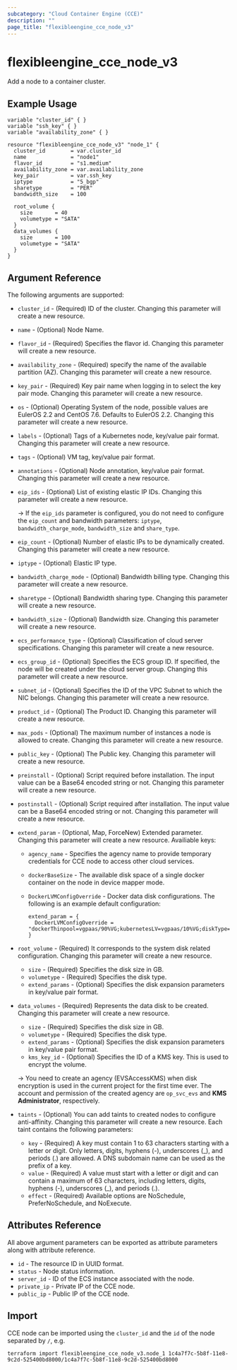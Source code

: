 ```yaml
---
subcategory: "Cloud Container Engine (CCE)"
description: ""
page_title: "flexibleengine_cce_node_v3"
---
```


# flexibleengine_cce_node_v3

Add a node to a container cluster.

## Example Usage

```hcl
variable "cluster_id" { }
variable "ssh_key" { }
variable "availability_zone" { }

resource "flexibleengine_cce_node_v3" "node_1" {
  cluster_id        = var.cluster_id
  name              = "node1"
  flavor_id         = "s1.medium"
  availability_zone = var.availability_zone
  key_pair          = var.ssh_key
  iptype            = "5_bgp"
  sharetype         = "PER"
  bandwidth_size    = 100

  root_volume {
    size       = 40
    volumetype = "SATA"
  }
  data_volumes {
    size       = 100
    volumetype = "SATA"
  }
}
```

## Argument Reference

The following arguments are supported:

* `cluster_id` - (Required) ID of the cluster. Changing this parameter will create a new resource.

* `name` - (Optional) Node Name.

* `flavor_id` - (Required) Specifies the flavor id. Changing this parameter will create a new resource.

* `availability_zone` - (Required) specify the name of the available partition (AZ).
  Changing this parameter will create a new resource.

* `key_pair` - (Required) Key pair name when logging in to select the key pair mode.
  Changing this parameter will create a new resource.

* `os` - (Optional) Operating System of the node, possible values are EulerOS 2.2 and CentOS 7.6. Defaults to EulerOS 2.2.
    Changing this parameter will create a new resource.

* `labels` - (Optional) Tags of a Kubernetes node, key/value pair format. Changing this parameter will create a new resource.

* `tags` - (Optional) VM tag, key/value pair format.

* `annotations` - (Optional) Node annotation, key/value pair format. Changing this parameter will create a new resource.

* `eip_ids` - (Optional) List of existing elastic IP IDs. Changing this parameter will create a new resource.

  -> If the `eip_ids` parameter is configured, you do not need to configure the `eip_count` and bandwidth parameters:
  `iptype`, `bandwidth_charge_mode`, `bandwidth_size` and `share_type`.

* `eip_count` - (Optional) Number of elastic IPs to be dynamically created. Changing this parameter will create a new resource.

* `iptype` - (Optional) Elastic IP type.

* `bandwidth_charge_mode` - (Optional) Bandwidth billing type. Changing this parameter will create a new resource.

* `sharetype` - (Optional) Bandwidth sharing type. Changing this parameter will create a new resource.

* `bandwidth_size` - (Optional) Bandwidth size. Changing this parameter will create a new resource.

* `ecs_performance_type` - (Optional) Classification of cloud server specifications.
    Changing this parameter will create a new resource.

* `ecs_group_id` - (Optional) Specifies the ECS group ID. If specified, the node will be created under
    the cloud server group. Changing this parameter will create a new resource.

* `subnet_id` - (Optional) Specifies the ID of the VPC Subnet to which the NIC belongs.
    Changing this parameter will create a new resource.

* `product_id` - (Optional) The Product ID. Changing this parameter will create a new resource.

* `max_pods` - (Optional) The maximum number of instances a node is allowed to create.
    Changing this parameter will create a new resource.

* `public_key` - (Optional) The Public key. Changing this parameter will create a new resource.

* `preinstall` - (Optional) Script required before installation. The input value can be a Base64 encoded string or not.
    Changing this parameter will create a new resource.

* `postinstall` - (Optional) Script required after installation. The input value can be a Base64 encoded string or not.
   Changing this parameter will create a new resource.

* `extend_param` - (Optional, Map, ForceNew) Extended parameter. Changing this parameter will create a new resource.
  Availiable keys:

  + `agency_name` - Specifies the agency name to provide temporary credentials for CCE node to access other cloud services.
  + `dockerBaseSize` - The available disk space of a single docker container on the node in device mapper mode.
  + `DockerLVMConfigOverride` - Docker data disk configurations. The following is an example default configuration:

    ```hcl
    extend_param = {
      DockerLVMConfigOverride = "dockerThinpool=vgpaas/90%VG;kubernetesLV=vgpaas/10%VG;diskType=evs;lvType=linear"
    }
    ```

* `root_volume` - (Required) It corresponds to the system disk related configuration.
  Changing this parameter will create a new resource.

  + `size` - (Required) Specifies the disk size in GB.
  + `volumetype` - (Required) Specifies the disk type.
  + `extend_params` - (Optional) Specifies the disk expansion parameters in key/value pair format.

* `data_volumes` - (Required) Represents the data disk to be created.
  Changing this parameter will create a new resource.

  + `size` - (Required) Specifies the disk size in GB.
  + `volumetype` - (Required) Specifies the disk type.
  + `extend_params` - (Optional) Specifies the disk expansion parameters in key/value pair format.
  + `kms_key_id` - (Optional) Specifies the ID of a KMS key. This is used to encrypt the volume.

  -> You need to create an agency (EVSAccessKMS) when disk encryption is used in the current project for the first time ever.
  The account and permission of the created agency are `op_svc_evs` and **KMS Administrator**, respectively.

* `taints` - (Optional) You can add taints to created nodes to configure anti-affinity.
  Changing this parameter will create a new resource.
  Each taint contains the following parameters:

  + `key` - (Required) A key must contain 1 to 63 characters starting with a letter or digit. Only letters, digits,
    hyphens (-), underscores (_), and periods (.) are allowed. A DNS subdomain name can be used as the prefix of a key.
  + `value` - (Required) A value must start with a letter or digit and can contain a maximum of 63 characters,
    including letters, digits, hyphens (-), underscores (_), and periods (.).
  + `effect` - (Required) Available options are NoSchedule, PreferNoSchedule, and NoExecute.

## Attributes Reference

All above argument parameters can be exported as attribute parameters along with attribute reference.

* `id` - The resource ID in UUID format.
* `status` -  Node status information.
* `server_id` - ID of the ECS instance associated with the node.
* `private_ip` - Private IP of the CCE node.
* `public_ip` - Public IP of the CCE node.

## Import

CCE node can be imported using the `cluster_id` and the `id` of the node separated by `/`, e.g.

```shell
terraform import flexibleengine_cce_node_v3.node_1 1c4a7f7c-5b8f-11e8-9c2d-525400bd8000/1c4a7f7c-5b8f-11e8-9c2d-525400bd8000
```
